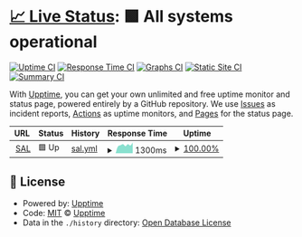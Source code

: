 # [📈 Live Status](https://avengerscodelovers.github.io/uptime): <!--live status--> **🟩 All systems operational**

[![Uptime CI](https://github.com/AvengersCodeLovers/sal-uptime/workflows/Uptime%20CI/badge.svg)](https://github.com/AvengersCodeLovers/sal-uptime/actions?query=workflow%3A%22Uptime+CI%22)
[![Response Time CI](https://github.com/AvengersCodeLovers/sal-uptime/workflows/Response%20Time%20CI/badge.svg)](https://github.com/AvengersCodeLovers/sal-uptime/actions?query=workflow%3A%22Response+Time+CI%22)
[![Graphs CI](https://github.com/AvengersCodeLovers/sal-uptime/workflows/Graphs%20CI/badge.svg)](https://github.com/AvengersCodeLovers/sal-uptime/actions?query=workflow%3A%22Graphs+CI%22)
[![Static Site CI](https://github.com/AvengersCodeLovers/sal-uptime/workflows/Static%20Site%20CI/badge.svg)](https://github.com/AvengersCodeLovers/sal-uptime/actions?query=workflow%3A%22Static+Site+CI%22)
[![Summary CI](https://github.com/AvengersCodeLovers/sal-uptime/workflows/Summary%20CI/badge.svg)](https://github.com/AvengersCodeLovers/sal-uptime/actions?query=workflow%3A%22Summary+CI%22)

With [Upptime](https://upptime.js.org), you can get your own unlimited and free uptime monitor and status page, powered entirely by a GitHub repository. We use [Issues](https://github.com/upptime/upptime/issues) as incident reports, [Actions](https://github.com/AvengersCodeLovers/sal-uptime/actions) as uptime monitors, and [Pages](https://upptime.github.io/upptime) for the status page.

<!--start: status pages-->
<!-- This summary is generated by Upptime (https://github.com/upptime/upptime) -->
<!-- Do not edit this manually, your changes will be overwritten -->
<!-- prettier-ignore -->
| URL | Status | History | Response Time | Uptime |
| --- | ------ | ------- | ------------- | ------ |
| <img alt="" src="https://sal.vn/images/favicon-32x32.png" height="13"> [SAL](https://sal.vn) | 🟩 Up | [sal.yml](https://github.com/AvengersCodeLovers/uptime/commits/HEAD/history/sal.yml) | <details><summary><img alt="Response time graph" src="./graphs/sal/response-time-week.png" height="20"> 1300ms</summary><br><a href="https://AvengersCodeLovers.github.io/uptime/history/sal"><img alt="Response time 1519" src="https://img.shields.io/endpoint?url=https%3A%2F%2Fraw.githubusercontent.com%2FAvengersCodeLovers%2Fuptime%2FHEAD%2Fapi%2Fsal%2Fresponse-time.json"></a><br><a href="https://AvengersCodeLovers.github.io/uptime/history/sal"><img alt="24-hour response time 1647" src="https://img.shields.io/endpoint?url=https%3A%2F%2Fraw.githubusercontent.com%2FAvengersCodeLovers%2Fuptime%2FHEAD%2Fapi%2Fsal%2Fresponse-time-day.json"></a><br><a href="https://AvengersCodeLovers.github.io/uptime/history/sal"><img alt="7-day response time 1300" src="https://img.shields.io/endpoint?url=https%3A%2F%2Fraw.githubusercontent.com%2FAvengersCodeLovers%2Fuptime%2FHEAD%2Fapi%2Fsal%2Fresponse-time-week.json"></a><br><a href="https://AvengersCodeLovers.github.io/uptime/history/sal"><img alt="30-day response time 1519" src="https://img.shields.io/endpoint?url=https%3A%2F%2Fraw.githubusercontent.com%2FAvengersCodeLovers%2Fuptime%2FHEAD%2Fapi%2Fsal%2Fresponse-time-month.json"></a><br><a href="https://AvengersCodeLovers.github.io/uptime/history/sal"><img alt="1-year response time 1519" src="https://img.shields.io/endpoint?url=https%3A%2F%2Fraw.githubusercontent.com%2FAvengersCodeLovers%2Fuptime%2FHEAD%2Fapi%2Fsal%2Fresponse-time-year.json"></a></details> | <details><summary><a href="https://AvengersCodeLovers.github.io/uptime/history/sal">100.00%</a></summary><a href="https://AvengersCodeLovers.github.io/uptime/history/sal"><img alt="All-time uptime 100.00%" src="https://img.shields.io/endpoint?url=https%3A%2F%2Fraw.githubusercontent.com%2FAvengersCodeLovers%2Fuptime%2FHEAD%2Fapi%2Fsal%2Fuptime.json"></a><br><a href="https://AvengersCodeLovers.github.io/uptime/history/sal"><img alt="24-hour uptime 100.00%" src="https://img.shields.io/endpoint?url=https%3A%2F%2Fraw.githubusercontent.com%2FAvengersCodeLovers%2Fuptime%2FHEAD%2Fapi%2Fsal%2Fuptime-day.json"></a><br><a href="https://AvengersCodeLovers.github.io/uptime/history/sal"><img alt="7-day uptime 100.00%" src="https://img.shields.io/endpoint?url=https%3A%2F%2Fraw.githubusercontent.com%2FAvengersCodeLovers%2Fuptime%2FHEAD%2Fapi%2Fsal%2Fuptime-week.json"></a><br><a href="https://AvengersCodeLovers.github.io/uptime/history/sal"><img alt="30-day uptime 100.00%" src="https://img.shields.io/endpoint?url=https%3A%2F%2Fraw.githubusercontent.com%2FAvengersCodeLovers%2Fuptime%2FHEAD%2Fapi%2Fsal%2Fuptime-month.json"></a><br><a href="https://AvengersCodeLovers.github.io/uptime/history/sal"><img alt="1-year uptime 100.00%" src="https://img.shields.io/endpoint?url=https%3A%2F%2Fraw.githubusercontent.com%2FAvengersCodeLovers%2Fuptime%2FHEAD%2Fapi%2Fsal%2Fuptime-year.json"></a></details>

<!--end: status pages-->

## 📄 License

- Powered by: [Upptime](https://github.com/upptime/upptime)
- Code: [MIT](./LICENSE) © [Upptime](https://upptime.js.org)
- Data in the `./history` directory: [Open Database License](https://opendatacommons.org/licenses/odbl/1-0/)
